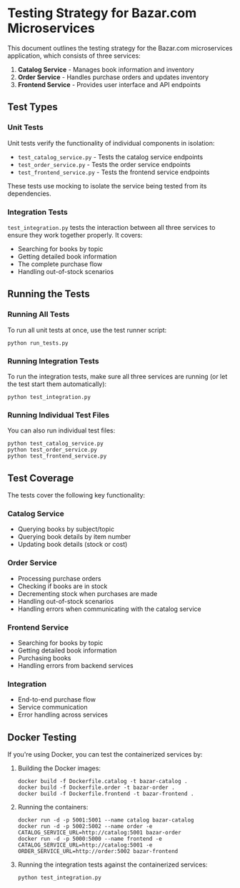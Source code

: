# Testing Strategy for Bazar.com Microservices

This document outlines the testing strategy for the Bazar.com microservices application, which consists of three services:

1. **Catalog Service** - Manages book information and inventory
2. **Order Service** - Handles purchase orders and updates inventory
3. **Frontend Service** - Provides user interface and API endpoints

## Test Types

### Unit Tests

Unit tests verify the functionality of individual components in isolation:

- `test_catalog_service.py` - Tests the catalog service endpoints
- `test_order_service.py` - Tests the order service endpoints
- `test_frontend_service.py` - Tests the frontend service endpoints

These tests use mocking to isolate the service being tested from its dependencies.

### Integration Tests

`test_integration.py` tests the interaction between all three services to ensure they work together properly. It covers:

- Searching for books by topic
- Getting detailed book information
- The complete purchase flow
- Handling out-of-stock scenarios

## Running the Tests

### Running All Tests

To run all unit tests at once, use the test runner script:

```
python run_tests.py
```

### Running Integration Tests

To run the integration tests, make sure all three services are running (or let the test start them automatically):

```
python test_integration.py
```

### Running Individual Test Files

You can also run individual test files:

```
python test_catalog_service.py
python test_order_service.py
python test_frontend_service.py
```

## Test Coverage

The tests cover the following key functionality:

### Catalog Service
- Querying books by subject/topic
- Querying book details by item number
- Updating book details (stock or cost)

### Order Service
- Processing purchase orders
- Checking if books are in stock
- Decrementing stock when purchases are made
- Handling out-of-stock scenarios
- Handling errors when communicating with the catalog service

### Frontend Service
- Searching for books by topic
- Getting detailed book information
- Purchasing books
- Handling errors from backend services

### Integration
- End-to-end purchase flow
- Service communication
- Error handling across services

## Docker Testing

If you're using Docker, you can test the containerized services by:

1. Building the Docker images:
   ```
   docker build -f Dockerfile.catalog -t bazar-catalog .
   docker build -f Dockerfile.order -t bazar-order .
   docker build -f Dockerfile.frontend -t bazar-frontend .
   ```

2. Running the containers:
   ```
   docker run -d -p 5001:5001 --name catalog bazar-catalog
   docker run -d -p 5002:5002 --name order -e CATALOG_SERVICE_URL=http://catalog:5001 bazar-order
   docker run -d -p 5000:5000 --name frontend -e CATALOG_SERVICE_URL=http://catalog:5001 -e ORDER_SERVICE_URL=http://order:5002 bazar-frontend
   ```

3. Running the integration tests against the containerized services:
   ```
   python test_integration.py
   ```